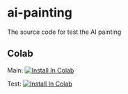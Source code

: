 # ai-painting
The source code for test the AI painting

## Colab

Main:
[![Install In Colab](https://colab.research.google.com/assets/colab-badge.svg)](https://colab.research.google.com/github/victorhuangsh/ai-painting/blob/main/stable-diffusion-colab-notebook/chilloutmix/chillout_mix_webui_colab.ipynb)

Test:
[![Install In Colab](https://colab.research.google.com/assets/colab-badge.svg)](https://colab.research.google.com/github/victorhuangsh/ai-painting/blob/test/stable-diffusion-colab-notebook/chilloutmix/chillout_mix_webui_colab.ipynb)


